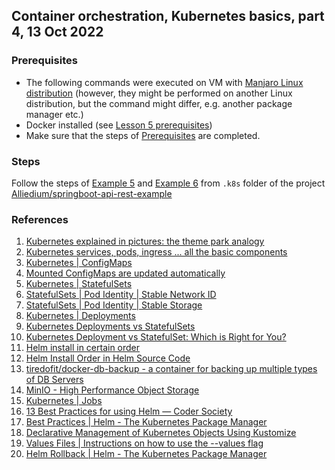 ## Container orchestration, Kubernetes basics, part 4, 13 Oct 2022

### Prerequisites ###

- The following commands were executed on VM with [Manjaro Linux distribution](https://manjaro.org/download/) (however, they might be performed on another Linux distribution, but the command might differ, e.g. another package manager etc.)
- Docker installed (see [Lesson 5 prerequisites](../05_docker_basic_commands_postgres_23-aug-2022/README.md))
- Make sure that the steps of [Prerequisites](https://github.com/Alliedium/springboot-api-rest-example/tree/master/.k8s#1-prerequisites)
are completed.

### Steps ###

Follow the steps of 
[Example 5](https://github.com/Alliedium/springboot-api-rest-example/blob/master/.k8s/05-deployment-statefulset-configmap-secret)
and 
[Example 6](https://github.com/Alliedium/springboot-api-rest-example/blob/master/.k8s/06-job-with-minio)
from ```.k8s``` folder of the project 
[Alliedium/springboot-api-rest-example](https://github.com/Alliedium/springboot-api-rest-example/) 

### References ###

1. [Kubernetes explained in pictures: the theme park analogy](https://danlebrero.com/2018/07/09/kubernetes-explained-in-pictures-the-theme-park-analogy/)
2. [Kubernetes services, pods, ingress ... all the basic components](https://www.padok.fr/en/blog/kubernetes-essentials-components-pods-services)
3. [Kubernetes | ConfigMaps](https://kubernetes.io/docs/concepts/configuration/configmap/)
4. [Mounted ConfigMaps are updated automatically](https://kubernetes.io/docs/concepts/configuration/configmap/#mounted-configmaps-are-updated-automatically)
5. [Kubernetes | StatefulSets](https://kubernetes.io/docs/concepts/workloads/controllers/statefulset)
6. [StatefulSets | Pod Identity | Stable Network ID](https://kubernetes.io/docs/concepts/workloads/controllers/statefulset/#stable-network-id)
7. [StatefulSets | Pod Identity | Stable Storage](https://kubernetes.io/docs/concepts/workloads/controllers/statefulset/#stable-storage)
8. [Kubernetes | Deployments](https://kubernetes.io/docs/concepts/workloads/controllers/deployment/)
9. [Kubernetes Deployments vs StatefulSets](https://stackoverflow.com/questions/41583672/kubernetes-deployments-vs-statefulsets#:~:text=Deployment%20is%20a%20resource%20to,be%20using%20its%20own%20Volume)
10. [Kubernetes Deployment vs StatefulSet: Which is Right for You?](https://cloud.netapp.com/blog/cvo-blg-kubernetes-deployment-vs-statefulset-which-is-right-for-you)
11. [Helm install in certain order](https://stackoverflow.com/questions/51957676/helm-install-in-certain-order)
12. [Helm Install Order in Helm Source Code](https://github.com/helm/helm/blob/12f1bc0acdeb675a8c50a78462ed3917fb7b2e37/pkg/releaseutil/kind_sorter.go)
13. [tiredofit/docker-db-backup - a container for backing up multiple types of DB Servers](https://github.com/tiredofit/docker-db-backup)
14. [MinIO - High Performance Object Storage](https://github.com/minio/minio)
15. [Kubernetes | Jobs](https://kubernetes.io/docs/concepts/workloads/controllers/job/)
16. [13 Best Practices for using Helm — Coder Society](https://codersociety.com/blog/articles/helm-best-practices)
17. [Best Practices | Helm - The Kubernetes Package Manager](https://helm.sh/docs/chart_best_practices/)
18. [Declarative Management of Kubernetes Objects Using Kustomize](https://kubernetes.io/docs/tasks/manage-kubernetes-objects/kustomization/)
19. [Values Files | Instructions on how to use the --values flag](https://helm.sh/docs/chart_template_guide/values_files/)
20. [Helm Rollback | Helm - The Kubernetes Package Manager](https://helm.sh/docs/helm/helm_rollback/)